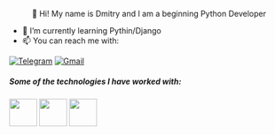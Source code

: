 <p align="center">
  👋 Hi! My name is Dmitry and I am a beginning Python Developer 
</p>

- :seedling: I’m currently learning Pythin/Django
- :mailbox: You can reach me with:

[![Telegram](https://img.shields.io/badge/-TELEGRAM-2CA5E0?style=for-the-badge&logo=telegram&logoColor=white)](https://t.me/Khomy_doo_lin) 
[![Gmail](https://img.shields.io/badge/-GMAIL-D14836?style=for-the-badge&logo=gmail&logoColor=white)](mailto:vanomas09@gmail.com)


##### Some of the technologies I have worked with:

<code><a href="https://www.python.org/" target="_blank"><img width="50" height="50" src="https://upload.wikimedia.org/wikipedia/commons/f/f8/Python_logo_and_wordmark.svg"></a></code>
<code><a href="https://www.djangoproject.com/" target="_blank"><img width="50" height="50" src="https://static.djangoproject.com/img/logos/django-logo-negative.png"></a></code>
<code><a href="https://git-scm.com//" target="_blank"><img width="50" height="50" src="https://www.vectorlogo.zone/logos/git-scm/git-scm-ar21.svg"></a></code>

